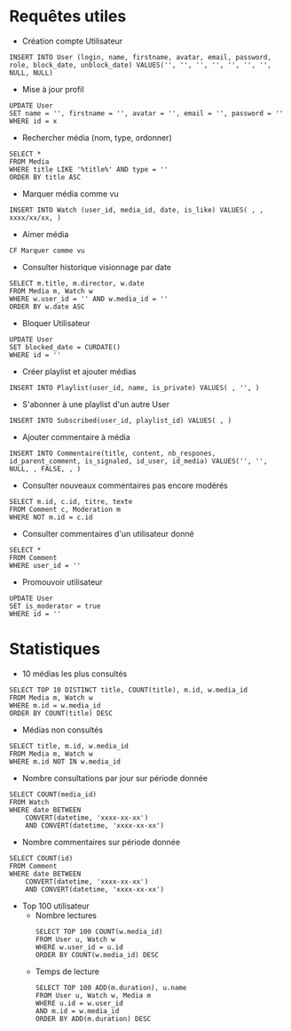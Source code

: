 # Requêtes utiles
- Création compte Utilisateur
```
INSERT INTO User (login, name, firstname, avatar, email, password, role, block_date, unblock_date) VALUES('', '', '', '', '', '', '', NULL, NULL)
```

- Mise à jour profil
```
UPDATE User
SET name = '', firstname = '', avatar = '', email = '', password = ''
WHERE id = x
```

- Rechercher média (nom, type, ordonner)
```
SELECT *
FROM Media
WHERE title LIKE '%title%' AND type = ''
ORDER BY title ASC
```

- Marquer média comme vu
```
INSERT INTO Watch (user_id, media_id, date, is_like) VALUES( , , xxxx/xx/xx, )
```

- Aimer média
```
CF Marquer comme vu
```

- Consulter historique visionnage par date
```
SELECT m.title, m.director, w.date
FROM Media m, Watch w
WHERE w.user_id = '' AND w.media_id = ''
ORDER BY w.date ASC
```

- Bloquer Utilisateur
```
UPDATE User
SET blocked_date = CURDATE()
WHERE id = ''
```

- Créer playlist et ajouter médias
```
INSERT INTO Playlist(user_id, name, is_private) VALUES( , '', )
```

- S'abonner à une playlist d'un autre User
```
INSERT INTO Subscribed(user_id, playlist_id) VALUES( , )
```

- Ajouter commentaire à média
```
INSERT INTO Commentaire(title, content, nb_respones, id_parent_comment, is_signaled, id_user, id_media) VALUES('', '', NULL, , FALSE, , )
```

- Consulter nouveaux commentaires pas encore modérés
```
SELECT m.id, c.id, titre, texte
FROM Comment c, Moderation m
WHERE NOT m.id = c.id
```

- Consulter commentaires d'un utilisateur donné
```
SELECT *
FROM Comment
WHERE user_id = ''
```

- Promouvoir utilisateur
```
UPDATE User
SET is_moderator = true
WHERE id = ''
```

# Statistiques

- 10 médias les plus consultés
```
SELECT TOP 10 DISTINCT title, COUNT(title), m.id, w.media_id
FROM Media m, Watch w
WHERE m.id = w.media_id
ORDER BY COUNT(title) DESC
```

- Médias non consultés
```
SELECT title, m.id, w.media_id
FROM Media m, Watch w
WHERE m.id NOT IN w.media_id
```

- Nombre consultations par jour sur période donnée
```
SELECT COUNT(media_id)
FROM Watch
WHERE date BETWEEN
    CONVERT(datetime, 'xxxx-xx-xx')
    AND CONVERT(datetime, 'xxxx-xx-xx')
```

- Nombre commentaires sur période donnée
```
SELECT COUNT(id)
FROM Comment
WHERE date BETWEEN
    CONVERT(datetime, 'xxxx-xx-xx')
    AND CONVERT(datetime, 'xxxx-xx-xx')
```

- Top 100 utilisateur
    - Nombre lectures
        ```
        SELECT TOP 100 COUNT(w.media_id)
        FROM User u, Watch w
        WHERE w.user_id = u.id
        ORDER BY COUNT(w.media_id) DESC
        ```
    - Temps de lecture
        ```
        SELECT TOP 100 ADD(m.duration), u.name
        FROM User u, Watch w, Media m
        WHERE u.id = w.user_id
        AND m.id = w.media_id
        ORDER BY ADD(m.duration) DESC
        ```